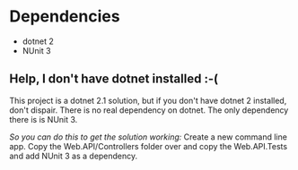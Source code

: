 # Dependencies

* dotnet 2
* NUnit 3

## Help, I don't have dotnet installed :-(

This project is a dotnet 2.1 solution, but if you don't have dotnet 2 installed, don't dispair.
There is no real dependency on dotnet. The only dependency there is is NUnit 3.

*So you can do this to get the solution working:*
Create a new command line app.
Copy the Web.API/Controllers folder over and copy the Web.API.Tests and add NUnit 3 as a dependency.
